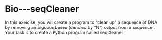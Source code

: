 # Bio---seqCleaner
In this exercise, you will create a program to “clean up” a sequence of DNA by removing ambiguous bases (denoted by “N”) output from a sequencer. Your task is to create a Python program called seqCleaner
